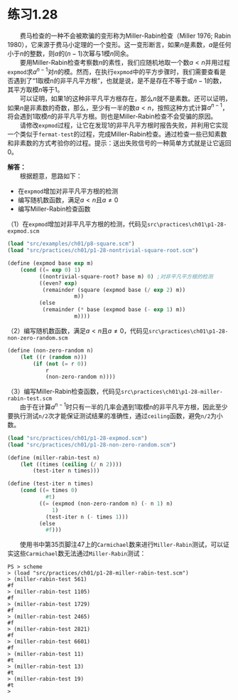 # 练习1.28
&emsp;&emsp;费马检查的一种不会被欺骗的变形称为Miller-Rabin检查（Miller 1976; Rabin 1980），它来源于费马小定理的一个变形。这一变形断言，如果$n$是素数，$a$是任何小于$n$的整数，则$a$的$(n-1)$次幂与1模$n$同余。    
&emsp;&emsp;要用Miller-Rabin检查考察数$n$的素性，我们应随机地取一个数$a<n$并用过程`expmod`求$a^{n-1}$对$n$的模。然而，在执行`expmod`中的平方步骤时，我们需要查看是否遇到了“1取模n的非平凡平方根”，也就是说，是不是存在不等于或$n-1$的数，其平方取模$n$等于1。    
&emsp;&emsp;可以证明，如果1的这种非平凡平方根存在，那么$n$就不是素数。还可以证明，如果$n$是非素数的奇数，那么，至少有一半的数$a<n$，按照这种方式计算$a^{n-1}$，将会遇到1取模$n$的非平凡平方根。则也是Miller-Rabin检查不会受骗的原因。    
&emsp;&emsp;请修改`expmod`过程，让它在发现1的非平凡平方根时报告失败，并利用它实现一个类似于`fermat-test`的过程，完成Miller-Rabin检查。通过检查一些已知素数和非素数的方式考验你的过程。提示：送出失败信号的一种简单方式就是让它返回0。  

**解答：**  
&emsp;&emsp;根据题意，思路如下：
- 在`expmod`增加对非平凡平方根的检测
- 编写随机数函数，满足$a<n$且$a \neq 0$
- 编写Miller-Rabin检查函数  

（1）在`expmod`增加对非平凡平方根的检测，代码见`src\practices\ch01\p1-28-expmod.scm`
```lisp
(load "src/examples/ch01/p8-square.scm")
(load "src/practices/ch01/p1-28-nontrivial-square-root.scm")

(define (expmod base exp m)
    (cond ((= exp 0) 1)
          ((nontrivial-square-root? base m) 0) ;对非平凡平方根的检测
          ((even? exp)
           (remainder (square (expmod base (/ exp 2) m))
                     m))
          (else
           (remainder (* base (expmod base (- exp 1) m))
                     m))))
```
（2）编写随机数函数，满足$a<n$且$a \neq 0$，代码见`src\practices\ch01\p1-28-non-zero-random.scm`
```lisp
(define (non-zero-random n)
    (let ((r (random n)))
        (if (not (= r 0))
            r
            (non-zero-random n))))
```
（3）编写Miller-Rabin检查函数，代码见`src\practices\ch01\p1-28-miller-rabin-test.scm`  
&emsp;&emsp;由于在计算$a^{n-1}$时只有一半的几率会遇到1取模n的非平凡平方根，因此至少要执行测试`n/2`次才能保证测试结果的准确性，通过`ceiling`函数，避免`n/2`为小数。  
```lisp
(load "src/practices/ch01/p1-28-expmod.scm")
(load "src/practices/ch01/p1-28-non-zero-random.scm")

(define (miller-rabin-test n)
    (let ((times (ceiling (/ n 2))))
        (test-iter n times)))

(define (test-iter n times)
    (cond ((= times 0)
            #t)
          ((= (expmod (non-zero-random n) (- n 1) n)
              1)
            (test-iter n (- times 1)))
          (else
            #f)))
```  
&emsp;&emsp;使用书中第35页脚注47上的`Carmichael`数来进行`Miller-Rabin`测试，可以证实这些`Carmichael`数无法通过`Miller-Rabin`测试：
```shell
PS > scheme 
> (load "src/practices/ch01/p1-28-miller-rabin-test.scm")
> (miller-rabin-test 561)
#f
> (miller-rabin-test 1105)
#f
> (miller-rabin-test 1729)
#f
> (miller-rabin-test 2465)
#f
> (miller-rabin-test 2821)
#f
> (miller-rabin-test 6601)
#f
> (miller-rabin-test 11)
#t
> (miller-rabin-test 13)
#t
> (miller-rabin-test 19)
#t
>
```